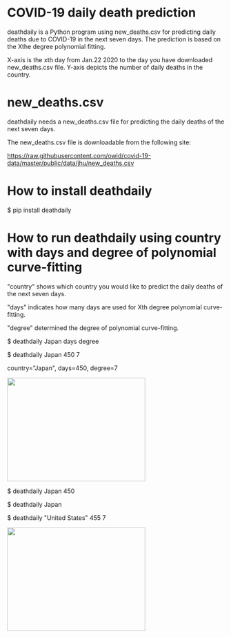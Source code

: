# COVID-19 daily death prediction

deathdaily is a Python program using new_deaths.csv for predicting daily deaths due to COVID-19 in the next seven days. The prediction is based on the Xthe degree polynomial fitting.

X-axis is the xth day from Jan.22 2020 to the day you have downloaded new_deaths.csv file. Y-axis depicts the number of daily deaths in the country.

# new_deaths.csv

deathdaily needs a new_deaths.csv file for predicting the daily deaths of the next seven days.

The new_deaths.csv file is downloadable from the following site:

https://raw.githubusercontent.com/owid/covid-19-data/master/public/data/jhu/new_deaths.csv


# How to install deathdaily

$ pip install deathdaily

# How to run deathdaily using country with days and degree of polynomial curve-fitting

"country" shows which country you would like to predict the daily deaths of the next seven days.

"days" indicates how many days are used for Xth degree polynomial curve-fitting.

"degree" determined the degree of polynomial curve-fitting.

$ deathdaily Japan days degree

$ deathdaily Japan 450 7

country="Japan", days=450, degree=7

<img src="https://github.com/ytakefuji/covid-19_daily_death_prediction/raw/main/Japan.png" width=320 height=240 >

$ deathdaily Japan 450

$ deathdaily Japan

$ deathdaily "United States" 455 7

<img src="https://github.com/ytakefuji/covid-19_daily_death_prediction/raw/main/United States.png" width=320 height=240 >

